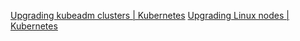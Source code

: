[Upgrading kubeadm clusters | Kubernetes](https://kubernetes.io/docs/tasks/administer-cluster/kubeadm/kubeadm-upgrade/)
[Upgrading Linux nodes | Kubernetes](https://kubernetes.io/docs/tasks/administer-cluster/kubeadm/upgrading-linux-nodes/)